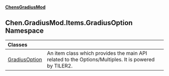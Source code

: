 
#### [ChensGradiusMod](index 'index')

## Chen.GradiusMod.Items.GradiusOption Namespace

| Classes | |
| :--- | :--- |
| [GradiusOption](Vui7fzQ6K+_c8O4kYLP8Wg 'Chen.GradiusMod.Items.GradiusOption.GradiusOption') | An item class which provides the main API related to the Options/Multiples. It is powered by TILER2.<br/> |
